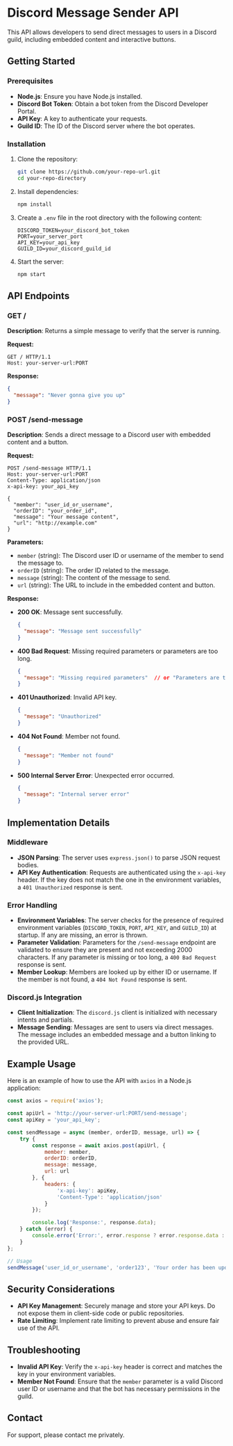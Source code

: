 # Discord Message Sender API

This API allows developers to send direct messages to users in a Discord guild, including embedded content and interactive buttons. 

## Getting Started

### Prerequisites

- **Node.js**: Ensure you have Node.js installed.
- **Discord Bot Token**: Obtain a bot token from the Discord Developer Portal.
- **API Key**: A key to authenticate your requests.
- **Guild ID**: The ID of the Discord server where the bot operates.

### Installation

1. Clone the repository:

    ```bash
    git clone https://github.com/your-repo-url.git
    cd your-repo-directory
    ```

2. Install dependencies:

    ```bash
    npm install
    ```

3. Create a `.env` file in the root directory with the following content:

    ```env
    DISCORD_TOKEN=your_discord_bot_token
    PORT=your_server_port
    API_KEY=your_api_key
    GUILD_ID=your_discord_guild_id
    ```

4. Start the server:

    ```bash
    npm start
    ```

## API Endpoints

### **GET /**

**Description**: Returns a simple message to verify that the server is running.

**Request:**

```
GET / HTTP/1.1
Host: your-server-url:PORT
```

**Response:**

```json
{
  "message": "Never gonna give you up"
}
```

### **POST /send-message**

**Description**: Sends a direct message to a Discord user with embedded content and a button.

**Request:**

```
POST /send-message HTTP/1.1
Host: your-server-url:PORT
Content-Type: application/json
x-api-key: your_api_key

{
  "member": "user_id_or_username",
  "orderID": "your_order_id",
  "message": "Your message content",
  "url": "http://example.com"
}
```

**Parameters:**

- `member` (string): The Discord user ID or username of the member to send the message to.
- `orderID` (string): The order ID related to the message.
- `message` (string): The content of the message to send.
- `url` (string): The URL to include in the embedded content and button.

**Response:**

- **200 OK**: Message sent successfully.

    ```json
    {
      "message": "Message sent successfully"
    }
    ```

- **400 Bad Request**: Missing required parameters or parameters are too long.

    ```json
    {
      "message": "Missing required parameters"  // or "Parameters are too long"
    }
    ```

- **401 Unauthorized**: Invalid API key.

    ```json
    {
      "message": "Unauthorized"
    }
    ```

- **404 Not Found**: Member not found.

    ```json
    {
      "message": "Member not found"
    }
    ```

- **500 Internal Server Error**: Unexpected error occurred.

    ```json
    {
      "message": "Internal server error"
    }
    ```

## Implementation Details

### Middleware

- **JSON Parsing**: The server uses `express.json()` to parse JSON request bodies.
- **API Key Authentication**: Requests are authenticated using the `x-api-key` header. If the key does not match the one in the environment variables, a `401 Unauthorized` response is sent.

### Error Handling

- **Environment Variables**: The server checks for the presence of required environment variables (`DISCORD_TOKEN`, `PORT`, `API_KEY`, and `GUILD_ID`) at startup. If any are missing, an error is thrown.
- **Parameter Validation**: Parameters for the `/send-message` endpoint are validated to ensure they are present and not exceeding 2000 characters. If any parameter is missing or too long, a `400 Bad Request` response is sent.
- **Member Lookup**: Members are looked up by either ID or username. If the member is not found, a `404 Not Found` response is sent.

### Discord.js Integration

- **Client Initialization**: The `discord.js` client is initialized with necessary intents and partials.
- **Message Sending**: Messages are sent to users via direct messages. The message includes an embedded message and a button linking to the provided URL.

## Example Usage

Here is an example of how to use the API with `axios` in a Node.js application:

```javascript
const axios = require('axios');

const apiUrl = 'http://your-server-url:PORT/send-message';
const apiKey = 'your_api_key';

const sendMessage = async (member, orderID, message, url) => {
    try {
        const response = await axios.post(apiUrl, {
            member: member,
            orderID: orderID,
            message: message,
            url: url
        }, {
            headers: {
                'x-api-key': apiKey,
                'Content-Type': 'application/json'
            }
        });

        console.log('Response:', response.data);
    } catch (error) {
        console.error('Error:', error.response ? error.response.data : error.message);
    }
};

// Usage
sendMessage('user_id_or_username', 'order123', 'Your order has been updated.', 'http://example.com');
```

## Security Considerations

- **API Key Management**: Securely manage and store your API keys. Do not expose them in client-side code or public repositories.
- **Rate Limiting**: Implement rate limiting to prevent abuse and ensure fair use of the API.

## Troubleshooting

- **Invalid API Key**: Verify the `x-api-key` header is correct and matches the key in your environment variables.
- **Member Not Found**: Ensure that the `member` parameter is a valid Discord user ID or username and that the bot has necessary permissions in the guild.

## Contact

For support, please contact me privately.
